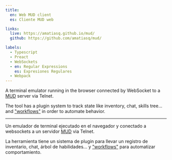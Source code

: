 ```yaml
---
title:
  en: Web MUD client
  es: Cliente MUD web

links:
  live: https://amatiasq.github.io/mud/
  github: https://github.com/amatiasq/mud/

labels:
  - Typescript
  - Preact
  - WebSockets
  - en: Regular Expressions
    es: Expresiones Regulares
  - Webpack
---
```


A terminal emulator running in the browser connected by WebSocket to a [MUD](https://en.wikipedia.org/wiki/MUD) server via Telnet.

The tool has a plugin system to track state like inventory, chat, skills tree... and ["workflows"](https://github.com/amatiasq/mud/blob/main/client/src/registerWorkflows.ts#L22-L44) in order to automate behavior.

---

Un emulador de terminal ejecutado en el navegador y conectado a websockets a un servidor [MUD](https://en.wikipedia.org/wiki/MUD) via Telnet.

La herramienta tiene un sistema de plugin para llevar un registro de inventario, chat, árbol de habilidades... y ["workflows"](https://github.com/amatiasq/mud/blob/main/client/src/registerWorkflows.ts#L22-L44) para automatizar comportamiento.
